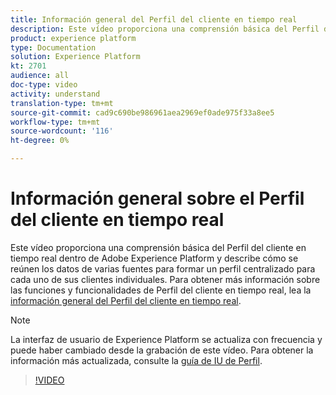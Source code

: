 ```yaml
---
title: Información general del Perfil del cliente en tiempo real
description: Este vídeo proporciona una comprensión básica del Perfil del cliente en tiempo real dentro de Adobe Experience Platform y describe cómo examinar los perfiles dentro de la interfaz de usuario de la plataforma.
product: experience platform
type: Documentation
solution: Experience Platform
kt: 2701
audience: all
doc-type: video
activity: understand
translation-type: tm+mt
source-git-commit: cad9c690be986961aea2969ef0ade975f33a8ee5
workflow-type: tm+mt
source-wordcount: '116'
ht-degree: 0%

---
```



# Información general sobre el Perfil del cliente en tiempo real

Este vídeo proporciona una comprensión básica del Perfil del cliente en tiempo real dentro de Adobe Experience Platform y describe cómo se reúnen los datos de varias fuentes para formar un perfil centralizado para cada uno de sus clientes individuales. Para obtener más información sobre las funciones y funcionalidades de Perfil del cliente en tiempo real, lea la [información general del Perfil del cliente en tiempo real](../home.md).

>[!NOTE]
>
>La interfaz de usuario de Experience Platform se actualiza con frecuencia y puede haber cambiado desde la grabación de este vídeo. Para obtener la información más actualizada, consulte la [guía de IU de Perfil](../ui/user-guide.md).

>[!VIDEO](https://video.tv.adobe.com/v/27251?quality=12&learn=on&captions=eng)